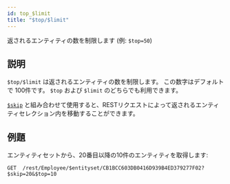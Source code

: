 ```yaml
---
id: top_$limit
title: "$top/$limit"
---
```


返されるエンティティの数を制限します (例: `$top=50`)

## 説明

`$top/$limit` は返されるエンティティの数を制限します。 この数字はデフォルトで 100件です。 `$top` および `$limit` のどちらでも利用できます。

[`$skip`]($skip.md) と組み合わせて使用すると、RESTリクエストによって返されるエンティティセレクション内を移動することができます。

## 例題

エンティティセットから、20番目以降の10件のエンティティを取得します:

`GET  /rest/Employee/$entityset/CB1BCC603DB0416D939B4ED379277F02?$skip=20&$top=10`